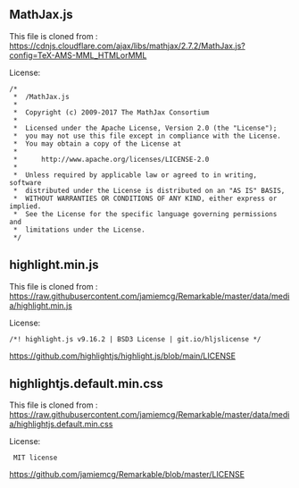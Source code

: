 ## MathJax.js

This file is cloned from : https://cdnjs.cloudflare.com/ajax/libs/mathjax/2.7.2/MathJax.js?config=TeX-AMS-MML_HTMLorMML

License:

```
/*
 *  /MathJax.js
 *
 *  Copyright (c) 2009-2017 The MathJax Consortium
 *
 *  Licensed under the Apache License, Version 2.0 (the "License");
 *  you may not use this file except in compliance with the License.
 *  You may obtain a copy of the License at
 *
 *      http://www.apache.org/licenses/LICENSE-2.0
 *
 *  Unless required by applicable law or agreed to in writing, software
 *  distributed under the License is distributed on an "AS IS" BASIS,
 *  WITHOUT WARRANTIES OR CONDITIONS OF ANY KIND, either express or implied.
 *  See the License for the specific language governing permissions and
 *  limitations under the License.
 */
```

## highlight.min.js

This file is cloned from : https://raw.githubusercontent.com/jamiemcg/Remarkable/master/data/media/highlight.min.js

License:

```
/*! highlight.js v9.16.2 | BSD3 License | git.io/hljslicense */
```
https://github.com/highlightjs/highlight.js/blob/main/LICENSE

## highlightjs.default.min.css

This file is cloned from : https://raw.githubusercontent.com/jamiemcg/Remarkable/master/data/media/highlightjs.default.min.css

License:

```
 MIT license
```

https://github.com/jamiemcg/Remarkable/blob/master/LICENSE


